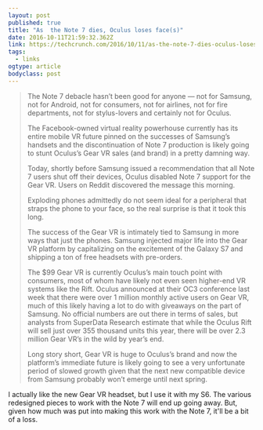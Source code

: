 ```yaml
---
layout: post 
published: true 
title: "As  the Note 7 dies, Oculus loses face(s)" 
date: 2016-10-11T21:59:32.362Z 
link: https://techcrunch.com/2016/10/11/as-the-note-7-dies-oculus-loses-faces/?sr_share=facebook 
tags:
  - links
ogtype: article 
bodyclass: post 
---
```


> The Note 7 debacle hasn’t been good for anyone — not for Samsung, not for Android, not for consumers, not for airlines, not for fire departments, not for stylus-lovers and certainly not for Oculus.
> 
> The Facebook-owned virtual reality powerhouse currently has its entire mobile VR future pinned on the successes of Samsung’s handsets and the discontinuation of Note 7 production is likely going to stunt Oculus’s Gear VR sales (and brand) in a pretty damning way.
> 
> Today, shortly before Samsung issued a recommendation that all Note 7 users shut off their devices, Oculus disabled Note 7 support for the Gear VR. Users on Reddit discovered the message this morning.
> 
> Exploding phones admittedly do not seem ideal for a peripheral that straps the phone to your face, so the real surprise is that it took this long.
> 
> The success of the Gear VR is intimately tied to Samsung in more ways that just the phones. Samsung injected major life into the Gear VR platform by capitalizing on the excitement of the Galaxy S7 and shipping a ton of free headsets with pre-orders.
> 
> The $99 Gear VR is currently Oculus’s main touch point with consumers, most of whom have likely not even seen higher-end VR systems like the Rift. Oculus announced at their OC3 conference last week that there were over 1 million monthly active users on Gear VR, much of this likely having a lot to do with giveaways on the part of Samsung. No official numbers are out there in terms of sales, but analysts from SuperData Research estimate that while the Oculus Rift will sell just over 355 thousand units this year, there will be over 2.3 million Gear VR’s in the wild by year’s end.
> 
> Long story short, Gear VR is huge to Oculus’s brand and now the platform’s immediate future is likely going to see a very unfortunate period of slowed growth given that the next new compatible device from Samsung probably won’t emerge until next spring.

I actually like the new Gear VR headset, but I use it with my S6. The various redesigned pieces to work with the Note 7 will end up going away. But, given how much was put into making this work with the Note 7, it'll be a bit of a loss.
